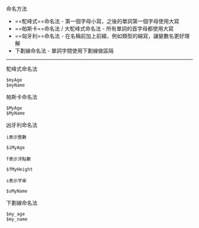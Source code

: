 命名方法
- ==駝峰式==命名法 - 第一個字母小寫，之後的單詞第一個字母使用大寫
- ==帕斯卡==命名法 / 大駝峰式命名法 - 所有單詞的首字母都使用大寫
- ==匈牙利==命名法 - 在名稱前加上前綴，例如類型的縮寫，讓變數名更好理解
- 下劃線命名法 - 單詞字間使用下劃線做區隔

---

駝峰式命名法
```
$myAge
$myName
```

帕斯卡命名法
```
$MyAge
$MyName
```

凶牙利命名法
```
i表示整數

$iMyAge
```

```
f表示浮點數

$fMyHeight
```

```
s表示字串

$sMyName
```

下劃線命名法
```
$my_age
$my_name
```